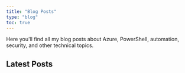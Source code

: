 ```yaml
---
title: "Blog Posts"
type: "blog"
toc: true
---
```


Here you'll find all my blog posts about Azure, PowerShell, automation, security, and other technical topics.

## Latest Posts


